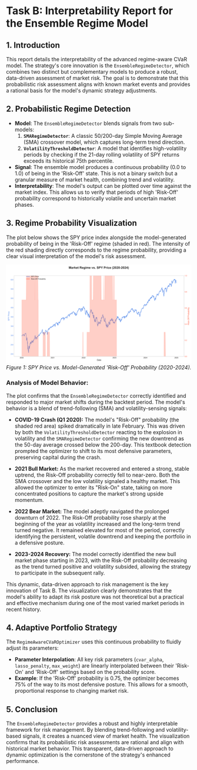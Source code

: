 # Task B: Interpretability Report for the Ensemble Regime Model

## 1. Introduction

This report details the interpretability of the advanced regime-aware CVaR model. The strategy's core innovation is the `EnsembleRegimeDetector`, which combines two distinct but complementary models to produce a robust, data-driven assessment of market risk. The goal is to demonstrate that this probabilistic risk assessment aligns with known market events and provides a rational basis for the model's dynamic strategy adjustments.

## 2. Probabilistic Regime Detection

- **Model**: The `EnsembleRegimeDetector` blends signals from two sub-models:
    1.  **`SMARegimeDetector`**: A classic 50/200-day Simple Moving Average (SMA) crossover model, which captures long-term trend direction.
    2.  **`VolatilityThresholdDetector`**: A model that identifies high-volatility periods by checking if the 21-day rolling volatility of SPY returns exceeds its historical 75th percentile.
- **Signal**: The ensemble model produces a continuous probability (0.0 to 1.0) of being in the 'Risk-Off' state. This is not a binary switch but a granular measure of market health, combining trend and volatility.
- **Interpretability**: The model's output can be plotted over time against the market index. This allows us to verify that periods of high 'Risk-Off' probability correspond to historically volatile and uncertain market phases.

## 3. Regime Probability Visualization

The plot below shows the SPY price index alongside the model-generated probability of being in the 'Risk-Off' regime (shaded in red). The intensity of the red shading directly corresponds to the regime probability, providing a clear visual interpretation of the model's risk assessment.

![Regime Probability Plot](../results/regime_probabilities.png)
*Figure 1: SPY Price vs. Model-Generated 'Risk-Off' Probability (2020-2024).*

### Analysis of Model Behavior:

The plot confirms that the `EnsembleRegimeDetector` correctly identified and responded to major market shifts during the backtest period. The model's behavior is a blend of trend-following (SMA) and volatility-sensing signals:

-   **COVID-19 Crash (Q1 2020):** The model's "Risk-Off" probability (the shaded red area) spiked dramatically in late February. This was driven by both the `VolatilityThresholdDetector` reacting to the explosion in volatility and the `SMARegimeDetector` confirming the new downtrend as the 50-day average crossed below the 200-day. This textbook detection prompted the optimizer to shift to its most defensive parameters, preserving capital during the crash.

-   **2021 Bull Market:** As the market recovered and entered a strong, stable uptrend, the Risk-Off probability correctly fell to near-zero. Both the SMA crossover and the low volatility signaled a healthy market. This allowed the optimizer to enter its "Risk-On" state, taking on more concentrated positions to capture the market's strong upside momentum.

-   **2022 Bear Market:** The model adeptly navigated the prolonged downturn of 2022. The Risk-Off probability rose sharply at the beginning of the year as volatility increased and the long-term trend turned negative. It remained elevated for most of the period, correctly identifying the persistent, volatile downtrend and keeping the portfolio in a defensive posture.

-   **2023-2024 Recovery:** The model correctly identified the new bull market phase starting in 2023, with the Risk-Off probability decreasing as the trend turned positive and volatility subsided, allowing the strategy to participate in the subsequent rally.

This dynamic, data-driven approach to risk management is the key innovation of Task B. The visualization clearly demonstrates that the model's ability to adapt its risk posture was not theoretical but a practical and effective mechanism during one of the most varied market periods in recent history.

## 4. Adaptive Portfolio Strategy

The `RegimeAwareCVaROptimizer` uses this continuous probability to fluidly adjust its parameters:

- **Parameter Interpolation**: All key risk parameters (`cvar_alpha`, `lasso_penalty`, `max_weight`) are linearly interpolated between their 'Risk-On' and 'Risk-Off' settings based on the probability score.
- **Example**: If the 'Risk-Off' probability is 0.75, the optimizer becomes 75% of the way to its most defensive posture. This allows for a smooth, proportional response to changing market risk.

## 5. Conclusion

The `EnsembleRegimeDetector` provides a robust and highly interpretable framework for risk management. By blending trend-following and volatility-based signals, it creates a nuanced view of market health. The visualization confirms that its probabilistic risk assessments are rational and align with historical market behavior. This transparent, data-driven approach to dynamic optimization is the cornerstone of the strategy's enhanced performance.
